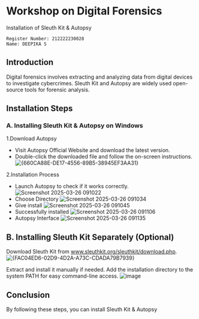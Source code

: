 
# Workshop on Digital Forensics
Installation of Sleuth Kit & Autopsy
```
Register Number: 212222230028
Name: DEEPIKA S
```
## Introduction
Digital forensics involves extracting and analyzing data from digital devices to investigate cybercrimes. Sleuth Kit and Autopsy are widely used open-source tools for forensic analysis.

## Installation Steps
### A. Installing Sleuth Kit & Autopsy on Windows
1.Download Autopsy
- Visit Autopsy Official Website and download the latest version.
- Double-click the downloaded file and follow the on-screen instructions.
![{660CA88E-DE17-4556-89B5-38945EF3AA31}](https://github.com/user-attachments/assets/d5cf2c90-4fc9-453e-93ff-ef64378dd232)

2.Installation Process
- Launch Autopsy to check if it works correctly.
![Screenshot 2025-03-26 091022](https://github.com/user-attachments/assets/9cc616de-87ba-47e5-be7e-be872830d8ae)
- Choose Directory
![Screenshot 2025-03-26 091034](https://github.com/user-attachments/assets/08e15373-4b15-4693-8cd0-32789cd3f102)
- Give install
![Screenshot 2025-03-26 091045](https://github.com/user-attachments/assets/4da41fde-445e-4e4d-95ae-00d5e05048eb)
- Successfully installed
![Screenshot 2025-03-26 091106](https://github.com/user-attachments/assets/0ce794cf-e500-4ed6-82b3-97b24e8a6690)
- Autopsy Interface
 ![Screenshot 2025-03-26 091135](https://github.com/user-attachments/assets/e0b244fe-cae7-4c61-a843-ae4ca7f9f2da)

## B. Installing Sleuth Kit Separately (Optional)
Download Sleuth Kit from www.sleuthkit.org/sleuthkit/download.php.
![{FAC04ED6-02D9-4D2A-A73C-CDADA79B7939}](https://github.com/user-attachments/assets/216ff656-18eb-497f-a795-3ca4112e758c)

Extract and install it manually if needed.
Add the installation directory to the system PATH for easy command-line access.
![image](https://github.com/user-attachments/assets/0f92e5bb-cfaa-4505-89db-017f82b73ff8)

## Conclusion
By following these steps, you can install Sleuth Kit & Autopsy 
